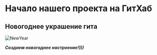 # Начало нашего проекта на ГитХаб
## Новогоднее украшение гита
![NewYear](NewYear.jpg)

__*Создаем новогоднее настроение!)))*__